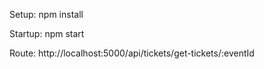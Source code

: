 Setup:
npm install

Startup:
npm start

Route:
http://localhost:5000/api/tickets/get-tickets/:eventId
